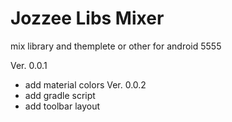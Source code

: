# Jozzee Libs Mixer
mix library and themplete or other for android 5555

Ver. 0.0.1
  - add material colors
Ver. 0.0.2
  - add gradle script
  - add toolbar layout
